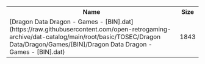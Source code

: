<table>
<tr><th>Name</th><th>Size</th></tr>
<tr><td>
[Dragon Data Dragon - Games - [BIN].dat](https://raw.githubusercontent.com/open-retrogaming-archive/dat-catalog/main/root/basic/TOSEC/Dragon Data/Dragon/Games/[BIN]/Dragon Data Dragon - Games - [BIN].dat)
</td><td>1843</td></tr>
</table>
